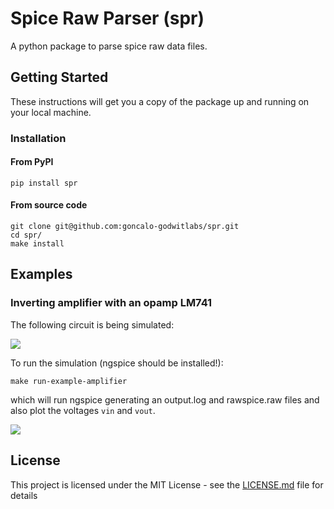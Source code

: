 # Spice Raw Parser (spr)

A python package to parse spice raw data files.

## Getting Started

These instructions will get you a copy of the package up and running on your local machine.

### Installation

#### From PyPI
```
pip install spr
```

#### From source code
```
git clone git@github.com:goncalo-godwitlabs/spr.git
cd spr/
make install
```

## Examples

### Inverting amplifier with an opamp LM741

The following circuit is being simulated:

![](examples/amplifier/schematic.png)

To run the simulation (ngspice should be installed!):

```
make run-example-amplifier
```

which will run ngspice generating an output.log and rawspice.raw files and also plot the voltages `vin` and `vout`.

![](examples/amplifier/plot.png)


## License

This project is licensed under the MIT License - see the [LICENSE.md](LICENSE.md) file for details
